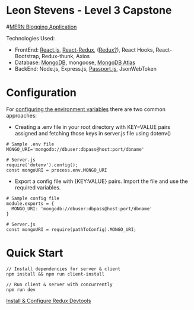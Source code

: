 # Leon Stevens - Level 3 Capstone 
#[MERN Blogging Application](https://github.com/LeonStevens122/L3-Capstone.git)



Technologies Used:
- FrontEnd: [React.js](https://reactjs.org/), [React-Redux](https://react-redux.js.org/), ([Redux?](https://www.youtube.com/watch?v=3sjMRS1gJys)), React Hooks, React-Bootstrap, Redux-thunk, Axios
- Database: [MongoDB](https://www.mongodb.com/), mongoose, [MongoDB Atlas](https://cloud.mongodb.com)
- BackEnd: Node.js, Express.js, [Passport.js](http://www.passportjs.org/), JsonWebToken

# Configuration
For [configuring the environment variables](https://medium.com/the-node-js-collection/making-your-node-js-work-everywhere-with-environment-variables-2da8cdf6e786) there are two common approaches:
- Creating a .env file in your root directory with KEY=VALUE pairs assigned and fetching those keys in server.js file using dotenv()
```
# Sample .env file
MONGO_URI='mongodb://dbuser:dbpass@host:port/dbname'

# Server.js
require('dotenv').config();
const mongoURI = process.env.MONGO_URI
``` 
- Export a config file with {KEY:VALUE} pairs. Import the file and use the required variables.
```
# Sample config file
module.exports = {
  MONGO_URI: 'mongodb://dbuser:dbpass@host:port/dbname'
}

# Server.js
const mongoURI = require(pathToConfig).MONGO_URI;
```

# Quick Start
```
// Install dependencies for server & client
npm install && npm run client-install

// Run client & server with concurrently
npm run dev
```

[Install & Configure Redux Devtools](https://github.com/zalmoxisus/redux-devtools-extension)



